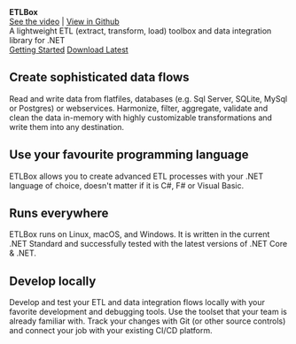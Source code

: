 <style type="text/css">
.sideaffix
{
    visibility: collapse !important;
}
.subnav
{
    visibility: collapse !important;
}
.anchorjs-link
{
    visibility: hidden !important;
}

@media (min-width: 768px) {
    .col-md-10 {
        width: 100% !important;
    }
    .container {
        width: 100% !important;
    }
    #autocollapse .navbar-header {
    margin-left: 80px !important;
    }

}

@media (min-width: 992px) {
    .col-md-10 {
        width: 100% !important;
    }
    .container {
        width: 100% !important;
    }
    #autocollapse .navbar-header {
    margin-left: 80px !important;
    }

}

@media (min-width: 1200px) {
    .container {
        width: 100% !important;
    }
    .col-md-10 {
        width: 100% !important;
    }
    #autocollapse .navbar-header {
    margin-left: 80px !important;
    }

}

</style>
<div class="hero">
  <div class="wrap">
    <div class="text">
      <strong>ETLBox</strong>
    </div>
    <div class="buttons-unit-small">
      <a class="version-link" href="https://www.youtube.com/watch?v=CsWZuRpl6PA"><i class="glyphicon glyphicon-film"></i>See the video</a><span> 
      | 
      </span><a class="github-link" href="https://github.com/roadrunnerlenny/etlbox"><i class="glyphicon glyphicon-file"></i>View in Github</a>
    </div>
    <div class="minitext">
    A lightweight ETL (extract, transform, load) toolbox and data integration library for .NET
    </div>
    <div class="buttons-unit">
      <a href="articles/overview.md" class="button"><i class="glyphicon glyphicon-pencil"></i>Getting Started</a>
      <a href="https://www.nuget.org/packages/ETLBox" class="button"><i class="glyphicon glyphicon-download"></i>Download Latest</a>
    </div>
  </div>
</div>
<div class="key-section">
  <div class="container">
    <div class="row">
      <div class="col-md-8 col-md-offset-2 text-center">
        <i class="glyphicon glyphicon-random"></i>
        <section>
          <h2>Create sophisticated data flows</h2>
          <p class="lead">Read and write data from flatfiles, databases (e.g. Sql Server, SQLite, MySql or Postgres) or webservices. 
          Harmonize, filter, aggregate, validate and clean the data in-memory with 
          highly customizable transformations and write them into any destination. 
          </p>
        </section>
      </div>
    </div>
  </div>
</div>
<div class="counter-key-section">
  <div class="container">
    <div class="row">
      <div class="col-md-8 col-md-offset-2 text-center">
        <i class="glyphicon glyphicon-console"></i>
        <section>
          <h2>Use your favourite programming language</h2>
          <p class="lead">ETLBox allows you to create advanced ETL processes with your .NET language of choice, 
          doesn't matter if it is C#, F# or Visual Basic.</p>
        </section>
      </div>
    </div>
  </div>
</div>
<div class="key-section">
  <div class="container">
    <div class="row">
      <div class="col-md-8 col-md-offset-2 text-center">
        <i class="glyphicon glyphicon-transfer"></i>
        <section>
          <h2>Runs everywhere</h2>
          <p class="lead">ETLBox runs on Linux, macOS, and Windows. It is written in the current .NET Standard
          and successfully tested with the latest versions of .NET Core & .NET. 
          </p>
        </section>
      </div>
    </div>
  </div>
</div>
<div class="counter-key-section">
  <div class="container content">
    <div class="row">
      <div class="col-md-8 col-md-offset-2 text-center">
        <i class="glyphicon glyphicon-home"></i>
        <section>
          <h2>Develop locally</h2>
          <p class="lead">Develop and test your ETL and data integration flows locally with your favorite development and debugging tools.
          Use the toolset that your team is already familiar with. Track your changes with Git (or other source controls)
          and connect your job with your existing CI/CD platform.</p>
        </section>
      </div>
    </div>
  </div>
</div>
